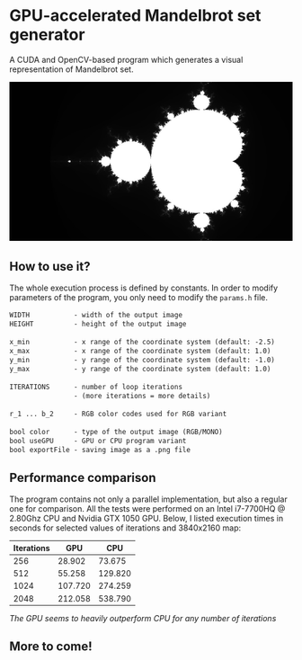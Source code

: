 # GPU-accelerated Mandelbrot set generator
A CUDA and OpenCV-based program which generates a visual representation of Mandelbrot set.

![Mandelbrot set](docs/mandelbrot_cover.jpg)

## How to use it?
The whole execution process is defined by constants.
In order to modify parameters of the program, you only need to modify the ```params.h``` file.
```
WIDTH			- width of the output image
HEIGHT			- height of the output image

x_min			- x range of the coordinate system (default: -2.5)
x_max			- x range of the coordinate system (default: 1.0)
y_min			- y range of the coordinate system (default: -1.0)
y_max			- y range of the coordinate system (default: 1.0)

ITERATIONS		- number of loop iterations 
				- (more iterations = more details)

r_1 ... b_2		- RGB color codes used for RGB variant

bool color		- type of the output image (RGB/MONO)
bool useGPU     - GPU or CPU program variant 
bool exportFile - saving image as a .png file
```

## Performance comparison
The program contains not only a parallel implementation, but also a regular one for comparison.
All the tests were performed on an Intel i7-7700HQ @ 2.80Ghz CPU and Nvidia GTX 1050 GPU.
Below, I listed execution times in seconds for selected values of iterations and 3840x2160 map:

| Iterations | GPU     | CPU     |
|------------|---------|---------|
| 256        | 28.902  | 73.675  |
| 512        | 55.258  | 129.820 |
| 1024       | 107.720 | 274.259 |
| 2048       | 212.058 | 538.790 |

*The GPU seems to heavily outperform CPU for any number of iterations*

## More to come!